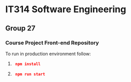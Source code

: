 # IT314 Software Engineering

## Group 27

### Course Project Front-end Repository

To run in production environment follow:
1.  ```json
     npm install
     ```
2.  ```json
     npm run start
     ```

